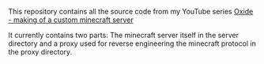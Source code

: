 This repository contains all the source code from my YouTube series [Oxide - making of a custom minecraft server](https://www.youtube.com/playlist?list=PLht_DnAZ_Av4UZwQGhz7aNDMH9pfI0ein)

It currently contains two parts: The minecraft server itself in the server directory and a proxy used for reverse engineering the minecraft protocol in the proxy directory.